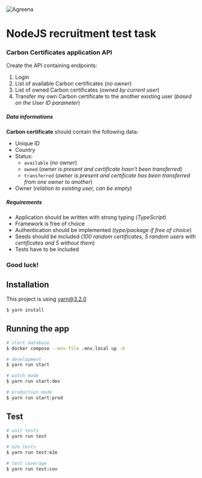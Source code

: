 ![Agreena](https://agreena.com/wp-content/uploads/2021/06/agreena-logo.svg)

# NodeJS recruitment test task

### Carbon Certificates application API
Create the API containing endpoints:
1. Login
2. List of available Carbon certificates (*no owner*)
3. List of owned Carbon certificates (*owned by current user*)
4. Transfer my own Carbon certificate to the another existing user (*based on the User ID parameter*)

##### Data informations
**Carbon certificate** should contain the following data:
- Unique ID
- Country
- Status:
    - `available` (*no owner*)
    - `owned` (*owner is present and certificate hasn't been transferred*)
    - `transferred` (*owner is present and certificate has been transferred from one owner to another*)
- Owner (*relation to existing user, can be empty*)

##### Requirements
- Application should be written with strong typing (*TypeScript*)
- Framework is free of choice
- Authentication should be implemented (*type/package if free of choice*)
- Seeds should be included (*100 random certificates, 5 random users with certificates and 5 without them*)
- Tests have to be included

### Good luck!

## Installation
This project is using yarn@3.2.0

```bash
$ yarn install
```

## Running the app

```bash
# start database
$ docker compose --env-file .env.local up -d

# development
$ yarn run start

# watch mode
$ yarn run start:dev

# production mode
$ yarn run start:prod
```

## Test

```bash
# unit tests
$ yarn run test

# e2e tests
$ yarn run test:e2e

# test coverage
$ yarn run test:cov
```
